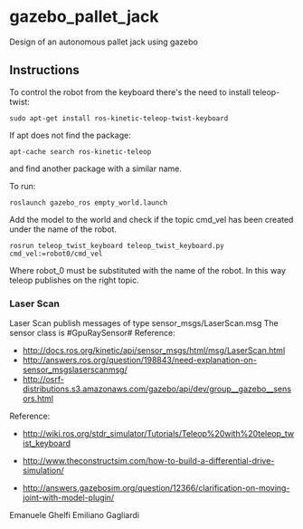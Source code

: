 # gazebo_pallet_jack
Design of an autonomous pallet jack using gazebo

## Instructions
To control the robot from the keyboard there's the need to install teleop-twist:
```
sudo apt-get install ros-kinetic-teleop-twist-keyboard
```

If apt does not find the package:
```
apt-cache search ros-kinetic-teleop
```

and find another package with a similar name.

To run:
```
roslaunch gazebo_ros empty_world.launch
```

Add the model to the world and check if the topic cmd_vel has been created under the name of the robot.

```
rosrun teleop_twist_keyboard teleop_twist_keyboard.py cmd_vel:=robot0/cmd_vel
```

Where robot_0 must be substituted with the name of the robot.
In this way teleop publishes on the right topic.

### Laser Scan 
Laser Scan publish messages of type sensor_msgs/LaserScan.msg
The sensor class is #GpuRaySensor#
Reference: 
- http://docs.ros.org/kinetic/api/sensor_msgs/html/msg/LaserScan.html
- http://answers.ros.org/question/198843/need-explanation-on-sensor_msgslaserscanmsg/
- http://osrf-distributions.s3.amazonaws.com/gazebo/api/dev/group__gazebo__sensors.html

Reference: 
- http://wiki.ros.org/stdr_simulator/Tutorials/Teleop%20with%20teleop_twist_keyboard

- http://www.theconstructsim.com/how-to-build-a-differential-drive-simulation/

- http://answers.gazebosim.org/question/12366/clarification-on-moving-joint-with-model-plugin/

Emanuele Ghelfi
Emiliano Gagliardi

